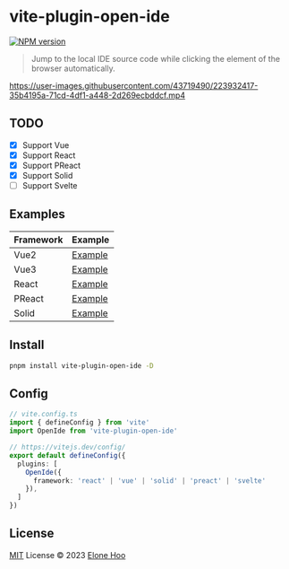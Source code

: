 # vite-plugin-open-ide

[![NPM version](https://img.shields.io/npm/v/vite-plugin-open-ide?color=a1b858&label=)](https://www.npmjs.com/package/vite-plugin-open-ide)

> Jump to the local IDE source code while clicking the element of the browser automatically.

https://user-images.githubusercontent.com/43719490/223932417-35b4195a-71cd-4df1-a448-2d269ecbddcf.mp4

## TODO

- [x] Support Vue
- [x] Support React
- [x] Support PReact
- [x] Support Solid
- [ ] Support Svelte

## Examples

| Framework | Example |
| --- | --- |
| Vue2 | [Example](./playground/vue2)|
| Vue3 | [Example](./playground/vue3)|
| React | [Example](./playground/react)|
| PReact | [Example](./playground/preact)|
| Solid | [Example](./playground/solid)|

## Install

```bash
pnpm install vite-plugin-open-ide -D
```

## Config

```ts
// vite.config.ts
import { defineConfig } from 'vite'
import OpenIde from 'vite-plugin-open-ide'

// https://vitejs.dev/config/
export default defineConfig({
  plugins: [
    OpenIde({
      framework: 'react' | 'vue' | 'solid' | 'preact' | 'svelte'
    }),
  ]
})
```

## License

[MIT](./LICENSE) License © 2023 [Elone Hoo](https://github.com/elonehoo)
